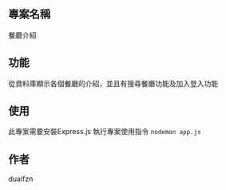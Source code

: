 ## 專案名稱
餐廳介紹

## 功能
從資料庫顯示各個餐廳的介紹，並且有搜尋餐廳功能及加入登入功能

## 使用
此專案需要安裝Express.js
執行專案使用指令 `nodemon app.js`


## 作者
duaifzn
